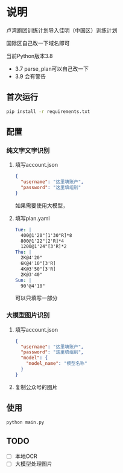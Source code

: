 # 说明

卢湾跑团训练计划导入佳明（中国区）训练计划

国际区自己改一下域名即可



当前Python版本3.8

- 3.7 parse_plan可以自己改一下
- 3.9 会有警告

## 首次运行

```bash
pip install -r requirements.txt
```

## 配置

### 纯文字文字识别

1. 填写account.json

   ```json
   {
     "username": "这里填账户",
     "password": "这里填组别"
   }
   ```

   如果需要使用大模型，

2. 填写plan.yaml

   ```yaml
   Tue: |
     400@1'20"[1'30"R]*8
     800@1'22"[2'R]*4
     1200@1'24"[3'R]*2
   Thu: |
     2K@4'20"
     6K@4'10"[3'R]
     4K@3'50"[3'R]
     2K@3'40"
   Sun: |
     90'@4'10"
   ```

   可以只填写一部分

### 大模型图片识别

1. 填写account.json

   ```json
   {
     "username": "这里填账户",
     "password": "这里填组别",
     "model": {
       "model_name": "模型名称"
     }
   }
   ```

2. 复制公众号的图片

## 使用

```bash
python main.py
```

## TODO

- [ ] 本地OCR
- [ ] 大模型处理图片